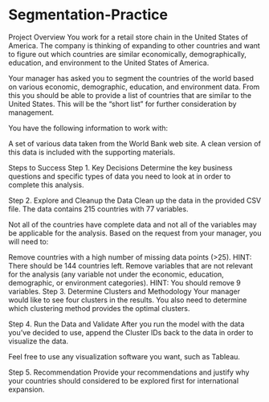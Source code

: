 # Segmentation-Practice

Project Overview
You work for a retail store chain in the United States of America. The company is thinking of expanding to other countries and want to figure out which countries are similar economically, demographically, education, and environment to the United States of America.

Your manager has asked you to segment the countries of the world based on various economic, demographic, education, and environment data. From this you should be able to provide a list of countries that are similar to the United States. This will be the “short list” for further consideration by management.

You have the following information to work with:

A set of various data taken from the World Bank web site. A clean version of this data is included with the supporting materials.

Steps to Success
Step 1. Key Decisions
Determine the key business questions and specific types of data you need to look at in order to complete this analysis.

Step 2. Explore and Cleanup the Data
Clean up the data in the provided CSV file. The data contains 215 countries with 77 variables.

Not all of the countries have complete data and not all of the variables may be applicable for the analysis. Based on the request from your manager, you will need to:

Remove countries with a high number of missing data points (>25). HINT: There should be 144 countries left.
Remove variables that are not relevant for the analysis (any variable not under the economic, education, demographic, or environment categories). HINT: You should remove 9 variables.
Step 3. Determine Clusters and Methodology
Your manager would like to see four clusters in the results. You also need to determine which clustering method provides the optimal clusters.

Step 4. Run the Data and Validate
After you run the model with the data you’ve decided to use, append the Cluster IDs back to the data in order to visualize the data.

Feel free to use any visualization software you want, such as Tableau.

Step 5. Recommendation
Provide your recommendations and justify why your countries should considered to be explored first for international expansion.

